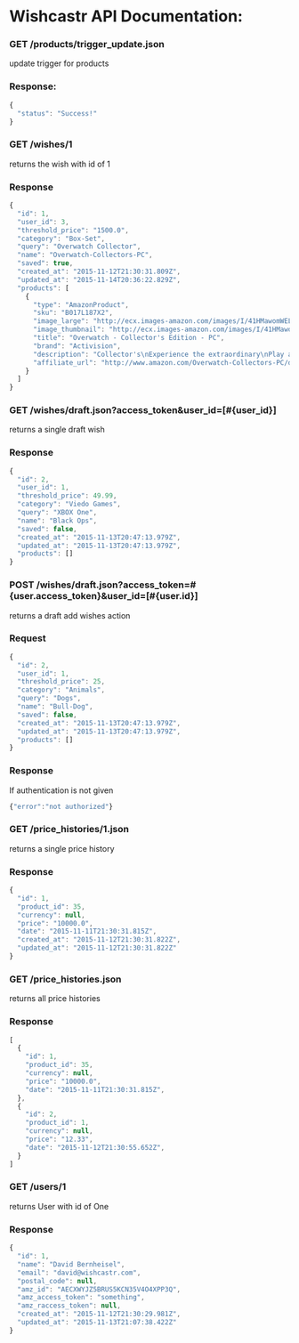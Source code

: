 # Wishcastr API Documentation:


### GET /products/trigger_update.json
update trigger for products

### Response:
```javascript
{
  "status": "Success!"
}  
```

### GET /wishes/1
returns the wish with id of 1

### Response
```javascript
{
  "id": 1,
  "user_id": 3,
  "threshold_price": "1500.0",
  "category": "Box-Set",
  "query": "Overwatch Collector",
  "name": "Overwatch-Collectors-PC",
  "saved": true,
  "created_at": "2015-11-12T21:30:31.809Z",
  "updated_at": "2015-11-14T20:36:22.829Z",
  "products": [
    {
      "type": "AmazonProduct",
      "sku": "B017L187X2",
      "image_large": "http://ecx.images-amazon.com/images/I/41HMawomWEL.jpg",
      "image_thumbnail": "http://ecx.images-amazon.com/images/I/41HMawomWEL._SL110_.jpg",
      "title": "Overwatch - Collector's Edition - PC",
      "brand": "Activision",
      "description": "Collector's\nExperience the extraordinary\nPlay as heroes, not classes\nFight for the future.together\nThe world is your battlefield",
      "affiliate_url": "http://www.amazon.com/Overwatch-Collectors-PC/dp/B017L187X2%3FSubscriptionId%3DAKIAJ64U7F3OSBNH7ERQ%26tag%3Dwishcastr-20%26linkCode%3Dxm2%26camp%3D2025%26creative%3D165953%26creativeASIN%3DB017L187X2"
    }
  ]
}
```

### GET /wishes/draft.json?access_token&user_id=[#{user_id}]
returns a single draft wish

### Response
```javascript
{
  "id": 2,
  "user_id": 1,
  "threshold_price": 49.99,
  "category": "Viedo Games",
  "query": "XBOX One",
  "name": "Black Ops",
  "saved": false,
  "created_at": "2015-11-13T20:47:13.979Z",
  "updated_at": "2015-11-13T20:47:13.979Z",
  "products": []
}
```

### POST /wishes/draft.json?access_token=#{user.access_token}&user_id=[#{user.id}]
returns a draft add wishes action

### Request
```javascript
{
  "id": 2,
  "user_id": 1,
  "threshold_price": 25,
  "category": "Animals",
  "query": "Dogs",
  "name": "Bull-Dog",
  "saved": false,
  "created_at": "2015-11-13T20:47:13.979Z",
  "updated_at": "2015-11-13T20:47:13.979Z",
  "products": []
}
```

### Response
If authentication is not  given
```javascript
{"error":"not authorized"}
```

### GET /price_histories/1.json
returns a single price history

### Response
```javascript
{
  "id": 1,
  "product_id": 35,
  "currency": null,
  "price": "10000.0",
  "date": "2015-11-11T21:30:31.815Z",
  "created_at": "2015-11-12T21:30:31.822Z",
  "updated_at": "2015-11-12T21:30:31.822Z"
}
```
### GET /price_histories.json
returns all price histories

### Response
```javascript
[
  {
    "id": 1,
    "product_id": 35,
    "currency": null,
    "price": "10000.0",
    "date": "2015-11-11T21:30:31.815Z",
  },
  {
    "id": 2,
    "product_id": 1,
    "currency": null,
    "price": "12.33",
    "date": "2015-11-12T21:30:55.652Z",
  }
]
```
### GET /users/1
returns User with id of One

### Response
```javascript
{
  "id": 1,
  "name": "David Bernheisel",
  "email": "david@wishcastr.com",
  "postal_code": null,
  "amz_id": "AECXWYJZ5BRUS5KCN35V4O4XPP3Q",
  "amz_access_token": "something",
  "amz_raccess_token": null,
  "created_at": "2015-11-12T21:30:29.981Z",
  "updated_at": "2015-11-13T21:07:38.422Z"
}
```
